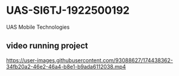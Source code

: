 # UAS-SI6TJ-1922500192
UAS Mobile Technologies

## video running project


https://user-images.githubusercontent.com/93088627/174438362-34fb20a2-46e2-46a4-b8e1-b9ada6112038.mp4

